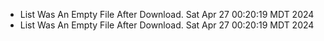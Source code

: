*  List Was An Empty File After Download. Sat Apr 27 00:20:19 MDT 2024
*  List Was An Empty File After Download. Sat Apr 27 00:20:19 MDT 2024
